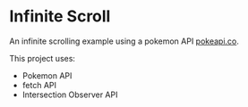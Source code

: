 # Infinite Scroll

An infinite scrolling example using a pokemon API [pokeapi.co](https://pokeapi.co).

This project uses:

- Pokemon API
- fetch API
- Intersection Observer API
